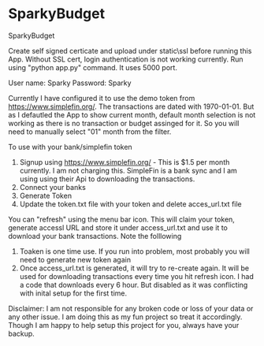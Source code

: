 # SparkyBudget
SparkyBudget


Create self signed certicate and upload under static\ssl before running this App. Without SSL cert, login authentication is not working currently.
Run using "python app.py" command. It uses 5000 port. 

User name: Sparky
Password: Sparky

Currently I have configured it to use the demo token from https://www.simplefin.org/. The transactions are dated with 1970-01-01. But as I defautled the App to show current month, default month selection is not working as there is no transaction or budget assinged for it. So you will need to manually select "01" 
month from the filter. 


To use with your bank/simplefin token
1. Signup using https://www.simplefin.org/    - This is $1.5 per month currently.  I am not charging this. SimpleFin is a bank sync and I am using using their Api to downloading the transactions.
2. Connect your banks
3. Generate Token
4. Update the token.txt file with your token and delete acces_url.txt file

You can "refresh" using the menu bar icon. This will claim your token, generate accessl URL and store it under access_url.txt and use it to download your bank transactions.
Note the folllowing
1. Toaken is one time use. If you run into problem, most probably you will need to generate new token again
2. Once access_url.txt is generated, it will try to re-create again. It will be used for downloading transactions every time you hit refresh icon. I had a code that downloads every 6 hour. But disabled as it was conflicting with inital setup for the first time.


Disclaimer: I am not responsible for any broken code or loss of your data or any other issue. I am doing this as my fun project so treat it accordingly. Though I am happy to help setup this project for you, always have your backup. 
